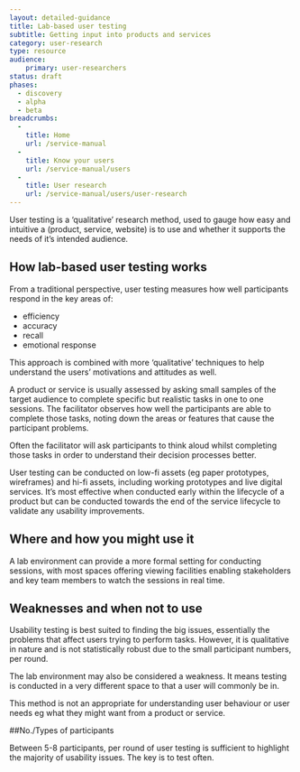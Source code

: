 ```yaml
---
layout: detailed-guidance
title: Lab-based user testing
subtitle: Getting input into products and services
category: user-research
type: resource
audience: 
    primary: user-researchers 
status: draft
phases:
  - discovery
  - alpha
  - beta
breadcrumbs:
  -
    title: Home
    url: /service-manual
  -
    title: Know your users
    url: /service-manual/users
  -
    title: User research
    url: /service-manual/users/user-research
---
```

    
User testing is a ‘qualitative’ research method, used to gauge how easy and intuitive a (product, service, website) is to use and whether it supports the needs of it’s intended audience.

## How lab-based user testing works

From a traditional perspective, user testing measures how well participants respond in the key areas of: 

* efficiency 
* accuracy
* recall 
* emotional response 

This approach is combined with more ‘qualitative’ techniques to help understand the users’ motivations and attitudes as well. 

A product or service is usually assessed by asking small samples of the target audience to complete specific but realistic tasks in one to one sessions. The facilitator observes how well the participants are able to complete those tasks, noting down the areas or features that cause the participant problems. 

Often the facilitator will ask participants to think aloud whilst completing those tasks in order to understand their decision processes better.

User testing can be conducted on low-fi assets (eg paper prototypes, wireframes) and hi-fi assets, including working prototypes and live digital services. It’s most effective when conducted early within the lifecycle of a product but can be conducted towards the end of the service lifecycle to validate any usability improvements.

## Where and how you might use it

A lab environment can provide a more formal setting for conducting sessions, with most spaces offering viewing facilities enabling stakeholders and key team members to watch the sessions in real time. 

## Weaknesses and when not to use

Usability testing is best suited to finding the big issues, essentially the problems that affect users trying to perform tasks. However, it is qualitative in nature and is not statistically robust due to the small participant numbers, per round.

The lab environment may also be considered a weakness. It means testing is conducted in a very different space to that a user will commonly be in.

This method is not an appropriate for understanding user behaviour or user needs eg what they might want from a product or service. 

##No./Types of participants

Between 5-8 participants, per round of user testing is sufficient to highlight the majority of usability issues. The key is to test often.